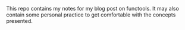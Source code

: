This repo contains my notes for my blog post on functools.
It may also contain some personal practice to get comfortable with the concepts presented.